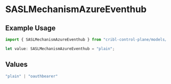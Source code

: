 # SASLMechanismAzureEventhub

## Example Usage

```typescript
import { SASLMechanismAzureEventhub } from "cribl-control-plane/models/operations";

let value: SASLMechanismAzureEventhub = "plain";
```

## Values

```typescript
"plain" | "oauthbearer"
```